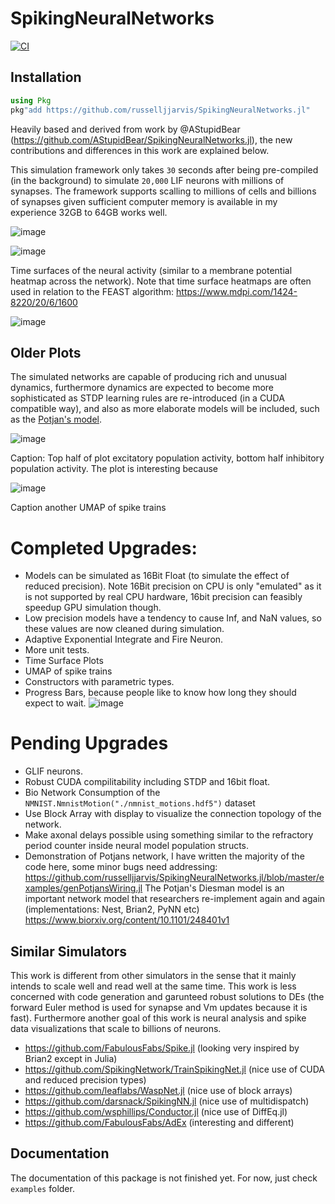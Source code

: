 # SpikingNeuralNetworks

[![CI](https://github.com/russelljjarvis/SpikingNeuralNetworks.jl/actions/workflows/ci.yml/badge.svg)](https://github.com/russelljjarvis/SpikingNeuralNetworks.jl/actions/workflows/ci.yml)


## Installation

```julia
using Pkg
pkg"add https://github.com/russelljjarvis/SpikingNeuralNetworks.jl"
```

Heavily based and derived from work by @AStupidBear (https://github.com/AStupidBear/SpikingNeuralNetworks.jl), the new contributions and differences in this work are explained below.

This simulation framework only takes `30` seconds after being pre-compiled (in the background) to simulate `20,000` LIF neurons with millions of synapses.
The framework supports scalling to millions of cells and billions of synapses given sufficient computer memory is available in my experience 32GB to 64GB works well.

![image](https://user-images.githubusercontent.com/7786645/228764232-b6818524-ea31-461f-913d-5e50196a2a6f.png)

![image](https://user-images.githubusercontent.com/7786645/228764191-10262134-8602-4c7c-81ae-57e0c7ca871c.png)

Time surfaces of the neural activity (similar to a membrane potential heatmap across the network). Note that time surface heatmaps are often used in relation to the FEAST algorithm:  https://www.mdpi.com/1424-8220/20/6/1600

![image](https://user-images.githubusercontent.com/7786645/228764258-4da67dfe-1e8b-4a30-97eb-724a9e7dd683.png)

## Older Plots


The simulated networks are capable of producing rich and unusual dynamics, furthermore dynamics are expected to become more sophisticated as STDP learning rules are re-introduced (in a CUDA compatible way), and also as more elaborate models will be included, such as the [Potjan's model]([https://github.com/social-hacks-for-mental-health/SpikingNeuralNetworks.jl/tree/potjans](https://github.com/RJsWorkatWSU/SpikingNeuralNetworks.jl/blob/potjans_model/src/genPotjansInPlace.jl)).

![image](https://user-images.githubusercontent.com/7786645/227809116-d7180fbd-e937-4bdb-bb0d-77645c1eb284.png)

Caption: Top half of plot excitatory population activity, bottom half inhibitory population activity. The plot is interesting because 


![image](https://user-images.githubusercontent.com/7786645/228695786-d496ce45-8df2-401f-a72c-ec48b8281d83.png)

Caption another UMAP of spike trains

# Completed Upgrades:

* Models can be simulated as 16Bit Float (to simulate the effect of reduced precision). Note 16Bit precision on CPU is only "emulated" as it is not supported by real CPU hardware, 16bit precision can feasibly speedup GPU simulation though.
* Low precision models have a tendency to cause Inf, and NaN values, so these values are now cleaned during simulation.
* Adaptive Exponential Integrate and Fire Neuron.
* More unit tests.
* Time Surface Plots
* UMAP of spike trains
* Constructors with parametric types.
* Progress Bars, because people like to know how long they should expect to wait.
![image](https://user-images.githubusercontent.com/7786645/227809077-b7b19bf0-cffc-493f-9d28-2034d1bdf038.png)

# Pending Upgrades
* GLIF neurons.
* Robust CUDA compilitability including STDP and 16bit float.
* Bio Network Consumption of the ```NMNIST.NmnistMotion("./nmnist_motions.hdf5")``` dataset
* Use Block Array with display to visualize the connection topology of the network.
* Make axonal delays possible using something similar to the refractory period counter inside neural model population structs.
* Demonstration of Potjans network, I have written the majority of the code here, some minor bugs need addressing: https://github.com/russelljjarvis/SpikingNeuralNetworks.jl/blob/master/examples/genPotjansWiring.jl
The Potjan's Diesman model is an important network model that researchers re-implement again and again (implementations: Nest, Brian2, PyNN etc)
https://www.biorxiv.org/content/10.1101/248401v1

## Similar Simulators
This work is different from other simulators in the sense that it mainly intends to scale well and read well at the same time. This work is less concerned with code generation and garunteed robust solutions to DEs (the forward Euler method is used for synapse and Vm updates because it is fast). Furthermore another goal of this work is neural analysis and spike data visualizations that scale to billions of neurons.

* https://github.com/FabulousFabs/Spike.jl (looking very inspired by Brian2 except in Julia)
* https://github.com/SpikingNetwork/TrainSpikingNet.jl (nice use of CUDA and reduced precision types)
* https://github.com/leaflabs/WaspNet.jl (nice use of block arrays)
* https://github.com/darsnack/SpikingNN.jl (nice use of multidispatch)
* https://github.com/wsphillips/Conductor.jl (nice use of DiffEq.jl)
* https://github.com/FabulousFabs/AdEx (interesting and different)


## Documentation

The documentation of this package is not finished yet. For now, just check `examples` folder.

